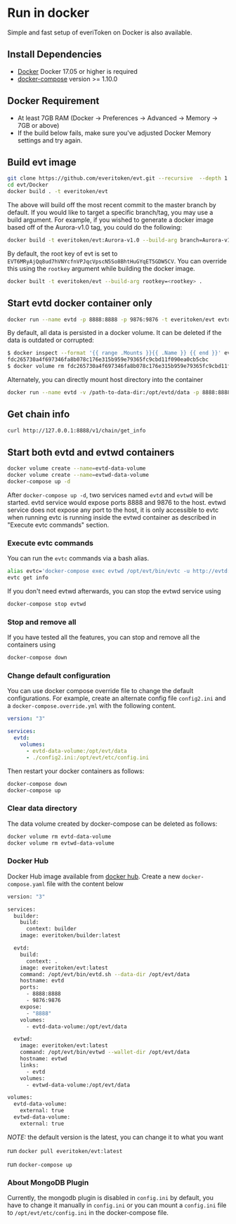 # Run in docker

Simple and fast setup of everiToken on Docker is also available.

## Install Dependencies

- [Docker](https://docs.docker.com) Docker 17.05 or higher is required
- [docker-compose](https://docs.docker.com/compose/) version >= 1.10.0

## Docker Requirement

- At least 7GB RAM (Docker -> Preferences -> Advanced -> Memory -> 7GB or above)
- If the build below fails, make sure you've adjusted Docker Memory settings and try again.

## Build evt image

```bash
git clone https://github.com/everitoken/evt.git --recursive  --depth 1
cd evt/Docker
docker build . -t everitoken/evt
```

The above will build off the most recent commit to the master branch by default. If you would like to target a specific branch/tag, you may use a build argument. For example, if you wished to generate a docker image based off of the Aurora-v1.0 tag, you could do the following:

```bash
docker build -t everitoken/evt:Aurora-v1.0 --build-arg branch=Aurora-v1.0 .
```

By default, the root key of evt is set to `EVT6MRyAjQq8ud7hVNYcfnVPJqcVpscN5So8BhtHuGYqET5GDW5CV`. You can override this using the `rootkey` argument while building the docker image.

```bash
docker built -t everitoken/evt --build-arg rootkey=<rootkey> .
```

## Start evtd docker container only

```bash
docker run --name evtd -p 8888:8888 -p 9876:9876 -t everitoken/evt evtd.sh arg1 arg2
```

By default, all data is persisted in a docker volume. It can be deleted if the data is outdated or corrupted:

```bash
$ docker inspect --format '{{ range .Mounts }}{{ .Name }} {{ end }}' evtd
fdc265730a4f697346fa8b078c176e315b959e79365fc9cbd11f090ea0cb5cbc
$ docker volume rm fdc265730a4f697346fa8b078c176e315b959e79365fc9cbd11f090ea0cb5cbc
```

Alternately, you can directly mount host directory into the container

```bash
docker run --name evtd -v /path-to-data-dir:/opt/evtd/data -p 8888:8888 -p 9876:9876 -t everitoken/evt evtd.sh arg1 arg2
```

## Get chain info

```bash
curl http://127.0.0.1:8888/v1/chain/get_info
```

## Start both evtd and evtwd containers

```bash
docker volume create --name=evtd-data-volume
docker volume create --name=evtwd-data-volume
docker-compose up -d
```

After `docker-compose up -d`, two services named `evtd` and `evtwd` will be started. evtd service would expose ports 8888 and 9876 to the host. evtwd service does not expose any port to the host, it is only accessible to evtc when running evtc is running inside the evtwd container as described in "Execute evtc commands" section.

### Execute evtc commands

You can run the `evtc` commands via a bash alias.

```bash
alias evtc='docker-compose exec evtwd /opt/evt/bin/evtc -u http://evtd:8888 --wallet-url http://localhost:9999'
evtc get info
```
If you don't need evtwd afterwards, you can stop the evtwd service using

```bash
docker-compose stop evtwd
```

### Stop and remove all
If you have tested all the features, you can stop and remove all the containers using
```bash
docker-compose down
```

### Change default configuration

You can use docker compose override file to change the default configurations. For example, create an alternate config file `config2.ini` and a `docker-compose.override.yml` with the following content.

```yaml
version: "3"

services:
  evtd:
    volumes:
      - evtd-data-volume:/opt/evt/data
      - ./config2.ini:/opt/evt/etc/config.ini
```

Then restart your docker containers as follows:

```bash
docker-compose down
docker-compose up
```

### Clear data directory

The data volume created by docker-compose can be deleted as follows:

```bash
docker volume rm evtd-data-volume
docker volume rm evtwd-data-volume
```

### Docker Hub

Docker Hub image available from [docker hub](https://hub.docker.com/r/everitoken/evt/).
Create a new `docker-compose.yaml` file with the content below

```bash
version: "3"

services:
  builder:
    build:
      context: builder
    image: everitoken/builder:latest

  evtd:
    build:
      context: .
    image: everitoken/evt:latest
    command: /opt/evt/bin/evtd.sh --data-dir /opt/evt/data
    hostname: evtd
    ports:
      - 8888:8888
      - 9876:9876
    expose:
      - "8888"
    volumes:
      - evtd-data-volume:/opt/evt/data

  evtwd:
    image: everitoken/evt:latest
    command: /opt/evt/bin/evtwd --wallet-dir /opt/evt/data
    hostname: evtwd
    links:
      - evtd
    volumes:
      - evtwd-data-volume:/opt/evt/data

volumes:
  evtd-data-volume:
    external: true
  evtwd-data-volume:
    external: true

```

*NOTE:* the default version is the latest, you can change it to what you want

run `docker pull everitoken/evt:latest`

run `docker-compose up`

### About MongoDB Plugin

Currently, the mongodb plugin is disabled in `config.ini` by default, you have to change it manually in `config.ini` or you can mount a `config.ini` file to `/opt/evt/etc/config.ini` in the docker-compose file.
